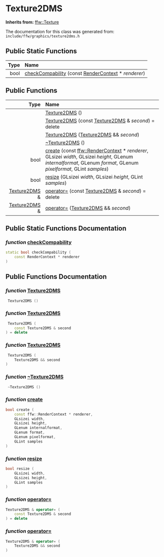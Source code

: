Texture2DMS
===================================


**Inherits from:** [ffw::Texture](ffw_Texture.html)

The documentation for this class was generated from: `include/ffw/graphics/texture2dms.h`



## Public Static Functions

| Type | Name |
| -------: | :------- |
|  bool | [checkCompability](#a27c506d) (const [RenderContext](ffw_RenderContext.html) * _renderer_)  |


## Public Functions

| Type | Name |
| -------: | :------- |
|   | [Texture2DMS](#9249e866) ()  |
|   | [Texture2DMS](#33399f6a) (const [Texture2DMS](ffw_Texture2DMS.html) & _second_) = delete  |
|   | [Texture2DMS](#567cb682) ([Texture2DMS](ffw_Texture2DMS.html) && _second_)  |
|   | [~Texture2DMS](#3a6e50cb) ()  |
|  bool | [create](#ae002398) (const [ffw::RenderContext](ffw_RenderContext.html) * _renderer_, GLsizei _width_, GLsizei _height_, GLenum _internalformat_, GLenum _format_, GLenum _pixelformat_, GLint _samples_)  |
|  bool | [resize](#8246b3d4) (GLsizei _width_, GLsizei _height_, GLint _samples_)  |
|  [Texture2DMS](ffw_Texture2DMS.html) & | [operator=](#16010e30) (const [Texture2DMS](ffw_Texture2DMS.html) & _second_) = delete  |
|  [Texture2DMS](ffw_Texture2DMS.html) & | [operator=](#753f0c31) ([Texture2DMS](ffw_Texture2DMS.html) && _second_)  |


## Public Static Functions Documentation

### _function_ <a id="a27c506d" href="#a27c506d">checkCompability</a>

```cpp
static bool checkCompability (
    const RenderContext * renderer
) 
```





## Public Functions Documentation

### _function_ <a id="9249e866" href="#9249e866">Texture2DMS</a>

```cpp
 Texture2DMS () 
```



### _function_ <a id="33399f6a" href="#33399f6a">Texture2DMS</a>

```cpp
 Texture2DMS (
    const Texture2DMS & second
) = delete 
```



### _function_ <a id="567cb682" href="#567cb682">Texture2DMS</a>

```cpp
 Texture2DMS (
    Texture2DMS && second
) 
```



### _function_ <a id="3a6e50cb" href="#3a6e50cb">~Texture2DMS</a>

```cpp
 ~Texture2DMS () 
```



### _function_ <a id="ae002398" href="#ae002398">create</a>

```cpp
bool create (
    const ffw::RenderContext * renderer,
    GLsizei width,
    GLsizei height,
    GLenum internalformat,
    GLenum format,
    GLenum pixelformat,
    GLint samples
) 
```



### _function_ <a id="8246b3d4" href="#8246b3d4">resize</a>

```cpp
bool resize (
    GLsizei width,
    GLsizei height,
    GLint samples
) 
```



### _function_ <a id="16010e30" href="#16010e30">operator=</a>

```cpp
Texture2DMS & operator= (
    const Texture2DMS & second
) = delete 
```



### _function_ <a id="753f0c31" href="#753f0c31">operator=</a>

```cpp
Texture2DMS & operator= (
    Texture2DMS && second
) 
```





